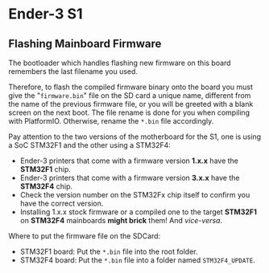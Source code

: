# Ender-3 S1

## Flashing Mainboard Firmware

The bootloader which handles flashing new firmware on this board remembers the last filename you used.

Therefore, to flash the compiled firmware binary onto the board you must give the "`firmware.bin`" file on the SD card a unique name, different from the name of the previous firmware file, or you will be greeted with a blank screen on the next boot. The file rename is done for you when compiling with PlatformIO. Otherwise, rename the `*.bin` file accordingly.

Pay attention to the two versions of the motherboard for the S1, one is using a SoC STM32F1 and the other using a STM32F4:

 - Ender-3 printers that come with a firmware version **1.x.x** have the **STM32F1** chip.
 - Ender-3 printers that come with a firmware version **3.x.x** have the **STM32F4** chip.
 - Check the version number on the STM32Fx chip itself to confirm you have the correct version.
 - Installing 1.x.x stock firmware or a compiled one to the target **STM32F1** on **STM32F4** mainboards **might brick** them! And _vice-versa_.

Where to put the firmware file on the SDCard:

 - STM32F1 board: Put the `*.bin` file into the root folder.
 - STM32F4 board: Put the `*.bin` file into a folder named `STM32F4_UPDATE`.
